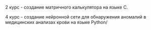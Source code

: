 2 курс - создание матричного калькулятора на языке С.

4 курс - создание нейронной сети для обнаружения аномалий в медицинских анализах крови на языке Python/
